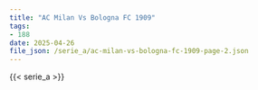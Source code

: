 ```yaml
---
title: "AC Milan Vs Bologna FC 1909"
tags:
- 188
date: 2025-04-26
file_json: /serie_a/ac-milan-vs-bologna-fc-1909-page-2.json
---
```


{{< serie_a >}}
